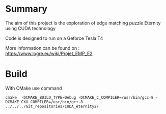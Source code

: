 
# Summary 
The aim of this project is the exploration of edge matching puzzle Eternity using CUDA technology

Code is designed to run on a Geforce Tesla T4

More information can be found on : https://www.logre.eu/wiki/Projet_EMP_E2

# Build

With CMake use command

```
cmake  -DCMAKE_BUILD_TYPE=Debug -DCMAKE_C_COMPILER=/usr/bin/gcc-8 -DCMAKE_CXX_COMPILER=/usr/bin/g++-8 ../../../Git_repositories/CUDA_eternity2/
```
